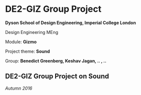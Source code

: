 # DE2-GIZ Group Project

**Dyson School of Design Engineering, Imperial College London**

Design Engineering MEng

Module: **Gizmo**

Project theme: **Sound**

Group: **Benedict Greenberg, Keshav Jagan, .. , ..**

## DE2-GIZ Group Project on Sound

*Autumn 2016*


